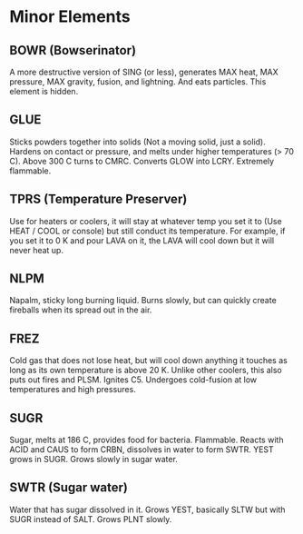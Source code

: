 # Minor Elements

## BOWR (Bowserinator)
A more destructive version of SING (or less), generates MAX heat, MAX pressure, MAX gravity, fusion, and lightning. And eats particles. This element is hidden.

## GLUE
Sticks powders together into solids (Not a moving solid, just a solid). Hardens on contact or pressure, and melts under higher temperatures (> 70 C). Above 300 C turns to CMRC. Converts GLOW into LCRY. Extremely flammable.

## TPRS (Temperature Preserver)
Use for heaters or coolers, it will stay at whatever temp you set it to (Use HEAT / COOL or console) but still conduct its temperature. For example, if you set it to 0 K and pour LAVA on it, the LAVA will cool down but it will never heat up.

## NLPM
Napalm, sticky long burning liquid. Burns slowly, but can quickly create fireballs when its spread out in the air.

## FREZ
Cold gas that does not lose heat, but will cool down anything it touches as long as its own temperature is above 20 K. Unlike other coolers,
this also puts out fires and PLSM. Ignites C5. Undergoes cold-fusion at low temperatures and high pressures.

## SUGR
Sugar, melts at 186 C, provides food for bacteria. Flammable. Reacts with ACID and CAUS to form CRBN, dissolves in water to form SWTR. YEST 
grows in SUGR. Grows slowly in sugar water.

## SWTR (Sugar water)
Water that has sugar dissolved in it. Grows YEST, basically SLTW but with SUGR instead of SALT. Grows PLNT slowly.